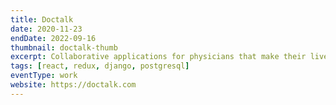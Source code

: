 ```yaml
---
title: Doctalk
date: 2020-11-23
endDate: 2022-09-16
thumbnail: doctalk-thumb
excerpt: Collaborative applications for physicians that make their lives easier
tags: [react, redux, django, postgresql]
eventType: work
website: https://doctalk.com
---
```

